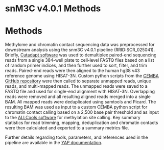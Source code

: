 # snM3C v4.0.1 Methods

# Methods

Methylome and chromatin contact sequencing data was preprocessed for downstream analysis using the snm3C v4.0.1 pipeline (RRID:SCR_025041). Briefly, [Cutadapt software](https://cutadapt.readthedocs.io/en/stable/) was used to demultiplex paired-end sequencing reads from a single 384-well plate to cell-level FASTQ files based on a list of random primer indices, and then further used to sort, filter, and trim reads. Paired-end reads were then aligned to the human hg38 v43 reference genome using HISAT-3N. Custom python scripts from the [CEMBA GitHub repository](https://github.com/DingWB/cemba_data) were then called to separate unmapped reads, unique reads, and multi-mapped reads. The unmapped reads were saved to a FASTQ file and used for single-end alignment with HISAT-3N. Overlapping reads were removed and all resulting aligned reads merged into a single BAM. All mapped reads were deduplicated using samtools and Picard. The resulting BAM was used as input to a custom CEMBA python script for chromatin contact calling based on a 2,500 base pair threshold and as input to the [ALLCools software](https://lhqing.github.io/ALLCools/intro.html) for methylation site calling. Key summary statistics for read trimming, mapping, deduplication and chromatin contacts were then calculated and exported to a summary metrics file.

Further details regarding tools, parameters, and references used in the pipeline are available in the [YAP documentation](https://hq-1.gitbook.io/mc).
